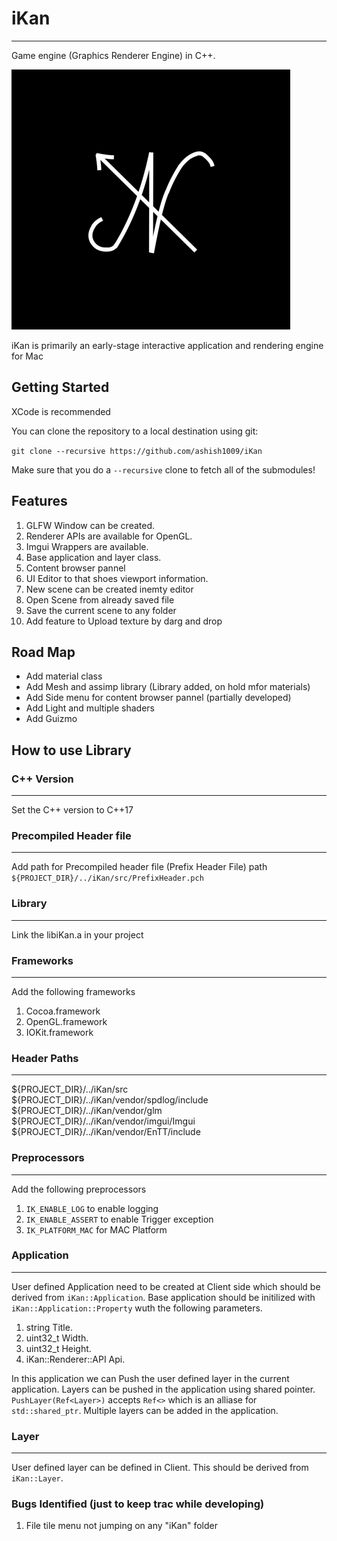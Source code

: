 # iKan
___________________________________________________________________________________________
Game engine (Graphics Renderer Engine) in C++. 

![](/Resources/Branding/iKan.png)

iKan is primarily an early-stage interactive application and rendering engine for Mac

## Getting Started
XCode is recommended

You can clone the repository to a local destination using git:

`git clone --recursive https://github.com/ashish1009/iKan`

Make sure that you do a `--recursive` clone to fetch all of the submodules!

## Features
1. GLFW Window can be created.
2. Renderer APIs are available for OpenGL.
3. Imgui Wrappers are available.
4. Base application and layer class.
5. Content browser pannel
6. UI Editor to that shoes viewport information.
7. New scene can be created inemty editor
8. Open Scene from already saved file
9. Save the current scene to any folder
10. Add feature to Upload texture by darg and drop

## Road Map
- Add material class
- Add Mesh and assimp library (Library added, on hold mfor materials)
- Add Side menu for content browser pannel (partially developed)
- Add Light and multiple shaders
- Add Guizmo


## How to use Library

### C++ Version
---------------------
Set the C++ version to C++17

### Precompiled Header file
-----------------------------------
Add path for Precompiled header file (Prefix Header File) 
path `${PROJECT_DIR}/../iKan/src/PrefixHeader.pch`

### Library
--------------
Link the libiKan.a in your project

### Frameworks
---------------------
Add the following frameworks
1. Cocoa.framework
2. OpenGL.framework
3. IOKit.framework

### Header Paths
-----------------------
${PROJECT_DIR}/../iKan/src
${PROJECT_DIR}/../iKan/vendor/spdlog/include
${PROJECT_DIR}/../iKan/vendor/glm
${PROJECT_DIR}/../iKan/vendor/imgui/Imgui
${PROJECT_DIR}/../iKan/vendor/EnTT/include

### Preprocessors
------------------------
Add the following preprocessors
1. `IK_ENABLE_LOG` to enable logging
2. `IK_ENABLE_ASSERT` to enable Trigger exception
3. `IK_PLATFORM_MAC` for MAC Platform

### Application
--------------------
User defined Application need to be created at Client side which should be derived from `iKan::Application`. Base application should be initilized with `iKan::Application::Property` wuth the following parameters.
1. string                             Title.
2. uint32_t                         Width.
3. uint32_t                         Height.
4. iKan::Renderer::API       Api.

In this application we can Push the user defined layer in the current application. Layers can be pushed in the application using shared pointer. `PushLayer(Ref<Layer>)` accepts `Ref<>` which is an alliase for `std::shared_ptr`. Multiple layers can be added in the application.  

### Layer
-------------
User defined layer can be defined in Client. This should be derived from `iKan::Layer`. 


### Bugs Identified (just to keep trac while developing)
1. File tile menu not jumping on any "iKan" folder


